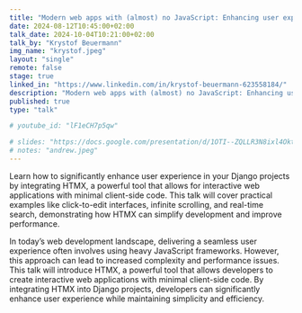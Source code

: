 ```yaml
---
title: "Modern web apps with (almost) no JavaScript: Enhancing user experience with HTMX in Django"
date: 2024-08-12T10:45:00+02:00
talk_date: 2024-10-04T10:21:00+02:00
talk_by: "Krystof Beuermann"
img_name: "krystof.jpeg"
layout: "single"
remote: false
stage: true
linked_in: "https://www.linkedin.com/in/krystof-beuermann-623558184/"
description: "Modern web apps with (almost) no JavaScript: Enhancing user experience with HTMX in Django"
published: true
type: "talk"

# youtube_id: "lF1eCH7p5qw"

# slides: "https://docs.google.com/presentation/d/1OTI--ZQLLR3N8ixl4OktEwbXfiau_0BNXicl_3j5uYc/edit?usp=sharing"
# notes: "andrew.jpeg"
---
```


Learn how to significantly enhance user experience in your Django projects by integrating HTMX, a powerful tool that allows for interactive web applications with minimal client-side code. This talk will cover practical examples like click-to-edit interfaces, infinite scrolling, and real-time search, demonstrating how HTMX can simplify development and improve performance.

In today’s web development landscape, delivering a seamless user experience often involves using heavy JavaScript frameworks. However, this approach can lead to increased complexity and performance issues. This talk will introduce HTMX, a powerful tool that allows developers to create interactive web applications with minimal client-side code. By integrating HTMX into Django projects, developers can significantly enhance user experience while maintaining simplicity and efficiency.

<!--## About Raffaella-->

